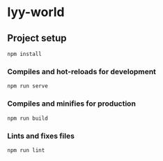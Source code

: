 <!--
 * @Description: 
 * @Author: liyuanyuan
 * @Date: 2021-04-20 17:42:37
 * @LastEditTime: 2021-04-29 18:24:59
 * @LastEditors: liyuanyuan
 * @FilePath: \lyy-world\README.md
-->
# lyy-world

## Project setup
```
npm install
```

### Compiles and hot-reloads for development
```
npm run serve
```

### Compiles and minifies for production
```
npm run build
```

### Lints and fixes files
```
npm run lint
```



